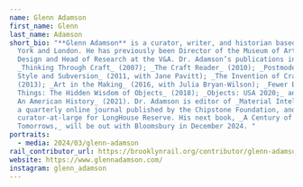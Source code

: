 ```yaml
---
name: Glenn Adamson
first_name: Glenn
last_name: Adamson
short_bio: "**Glenn Adamson** is a curator, writer, and historian based in New
  York and London. He has previously been Director of the Museum of Arts and
  Design and Head of Research at the V&A. Dr. Adamson’s publications include
  _Thinking Through Craft_ (2007); _The Craft Reader_ (2010); _Postmodernism:
  Style and Subversion_ (2011, with Jane Pavitt); _The Invention of Craft_
  (2013); _Art in the Making_ (2016, with Julia Bryan-Wilson); _Fewer Better
  Things: The Hidden Wisdom of Objects_ (2018); _Objects: USA 2020;_ and _Craft:
  An American History_ (2021). Dr. Adamson is editor of _Material Intelligence,_
  a quarterly online journal published by the Chipstone Foundation, and
  curator-at-large for LongHouse Reserve. His next book, _A Century of
  Tomorrows,_ will be out with Bloomsbury in December 2024. "
portraits:
  - media: 2024/03/glenn-adamson
rail_contributor_url: https://brooklynrail.org/contributor/glenn-adamson
website: https://www.glennadamson.com/
instagram: glenn_adamson
---
```

